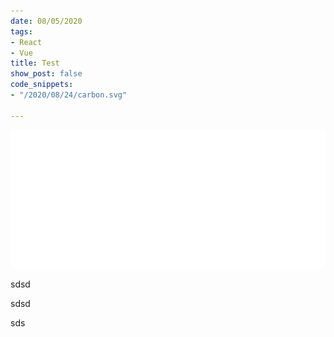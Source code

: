 ```yaml
---
date: 08/05/2020
tags:
- React
- Vue
title: Test
show_post: false
code_snippets:
- "/2020/08/24/carbon.svg"

---
```

![](/public/2020/08/24/carbon.svg)

sdsd

sdsd

sds